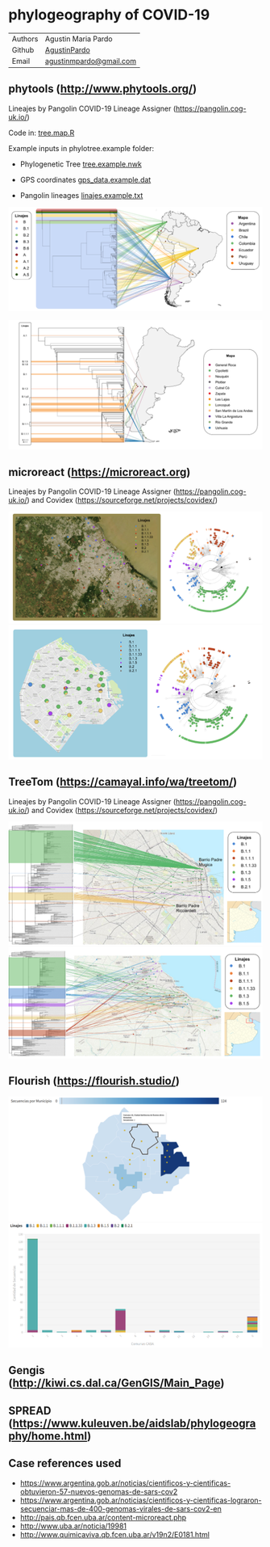 # phylogeography of COVID-19


|         |                                                                       |
| ------- | --------------------------------------------------------------------- |
| Authors | Agustin Maria Pardo                                                   |
| Github  | [AgustinPardo](https://github.com/AgustinPardo/)                      |
| Email   | <agustinmpardo@gmail.com>                                             | 


## phytools (http://www.phytools.org/)

Lineajes by Pangolin COVID-19 Lineage Assigner (https://pangolin.cog-uk.io/) 

Code in: [tree.map.R](https://github.com/AgustinPardo/phylogeography/blob/master/tree_map.R)

Example inputs in phylotree.example folder:

* Phylogenetic Tree [tree.example.nwk](https://github.com/AgustinPardo/phylogeography/blob/master/phylotree.example/tree.example.nwk)

* GPS coordinates [gps_data.example.dat](https://github.com/AgustinPardo/phylogeography/blob/master/phylotree.example/gps_data.example.dat)

* Pangolin lineages [linajes.example.txt](https://github.com/AgustinPardo/phylogeography/blob/master/phylotree.example/linajes.example.txt)

![BP_all](https://github.com/AgustinPardo/phylogeography/blob/master/images/LATAM-linajes%2Barbol%2Bmapa.png)

![BP_all](https://github.com/AgustinPardo/phylogeography/blob/master/images/Argentina-Patagonia-Referencias%2BArbol%2BMapa%2BLinajes.png)

## microreact (https://microreact.org)

Lineajes by Pangolin COVID-19 Lineage Assigner (https://pangolin.cog-uk.io/) and Covidex (https://sourceforge.net/projects/covidex/)

![BP_all](https://github.com/AgustinPardo/phylogeography/blob/master/images/AMBA_BSAS_mapa%2Barbol%2Blinajes.png)
![BP_all](https://github.com/AgustinPardo/phylogeography/blob/master/images/CABA_mapa%2Barbol%2Blinajes.png)


## TreeTom (https://camayal.info/wa/treetom/)

Lineajes by Pangolin COVID-19 Lineage Assigner (https://pangolin.cog-uk.io/) and Covidex (https://sourceforge.net/projects/covidex/)

![BP_all](https://github.com/AgustinPardo/phylogeography/blob/master/images/cabaTreeTom.png)
![BP_all](https://github.com/AgustinPardo/phylogeography/blob/master/images/gbaTreeToom.png)

## Flourish (https://flourish.studio/)

![BP_all](https://github.com/AgustinPardo/phylogeography/blob/master/images/flourish_CABA.png)
![BP_all](https://github.com/AgustinPardo/phylogeography/blob/master/images/flourish_barPlot_CABA.png)


## Gengis (http://kiwi.cs.dal.ca/GenGIS/Main_Page)


## SPREAD (https://www.kuleuven.be/aidslab/phylogeography/home.html)


## Case references used

* https://www.argentina.gob.ar/noticias/cientificos-y-cientificas-obtuvieron-57-nuevos-genomas-de-sars-cov2
* https://www.argentina.gob.ar/noticias/cientificos-y-cientificas-lograron-secuenciar-mas-de-400-genomas-virales-de-sars-cov2-en
* http://pais.qb.fcen.uba.ar/content-microreact.php
* http://www.uba.ar/noticia/19981
* http://www.quimicaviva.qb.fcen.uba.ar/v19n2/E0181.html
